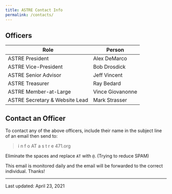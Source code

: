 ```yaml
---
title: ASTRE Contact Info
permalink: /contacts/
---
```


## Officers

| Role                           | Person            |
|--------------------------------|-------------------|
| ASTRE President                |  Alex DeMarco     |
| ASTRE Vice-President           |  Bob Drosdick     |
| ASTRE Senior Advisor           |  Jeff Vincent     |
| ASTRE Treasurer                |  Ray Bedard       |
| ASTRE Member-at-Large          |  Vince Giovanonne |
| ASTRE Secretary & Website Lead |  Mark Strasser    |

## Contact an Officer

To contact any of the above officers, include their name in the subject line 
of an email then send to:
  
> i n f o AT a s t r e 471.org

Eliminate the spaces and replace `AT` with  `@`. (Trying to reduce SPAM)

This email is monitored daily and the email will be forwarded 
to the correct individual. Thanks!

---

Last updated: April 23, 2021
